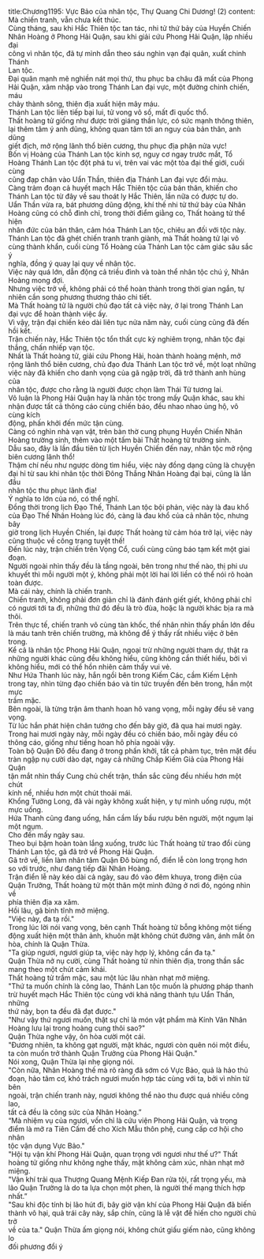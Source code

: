title:Chương1195: Vực Bảo của nhân tộc, Thự Quang Chi Dương! (2)
content:
Mà chiến tranh, vẫn chưa kết thúc.<br>Cùng tháng, sau khi Hắc Thiên tộc tan tác, nhi tử thứ bảy của Huyền Chiến<br>Nhân Hoàng ở Phong Hải Quận, sau khi giải cứu Phong Hải Quận, lập nhiều đại<br>công vì nhân tộc, đã tự mình dẫn theo sáu nghìn vạn đại quân, xuất chinh Thánh<br>Lan tộc.<br>Đại quân mạnh mẽ nghiền nát mọi thứ, thu phục ba châu đã mất của Phong<br>Hải Quận, xâm nhập vào trong Thánh Lan đại vực, một đường chinh chiến, máu<br>chảy thành sông, thiên địa xuất hiện mây máu.<br>Thánh Lan tộc liên tiếp bại lui, tử vong vô số, mất đi quốc thổ.<br>Thất hoàng tử giống như được trời giáng thần lực, có sức mạnh thông thiên,<br>lại thêm tâm ý anh dũng, không quan tâm tới an nguy của bản thân, anh dũng<br>giết địch, mở rộng lãnh thổ biên cương, thu phục địa phận nửa vực!<br>Bốn vị Hoàng của Thánh Lan tộc kinh sợ, nguy cơ ngay trước mắt, Tổ<br>Hoàng Thánh Lan tộc đột phá tu vi, trên vai vác một tòa đại thế giới, cuối cùng<br>cũng đạp chân vào Uẩn Thần, thiên địa Thánh Lan đại vực đổi màu.<br>Càng trảm đoạn cả huyết mạch Hắc Thiên tộc của bản thân, khiến cho<br>Thánh Lan tộc từ đây về sau thoát ly Hắc Thiên, lần nữa có được tự do.<br>Uẩn Thần vừa ra, bát phương dũng động, khí thế nhi tử thứ bảy của Nhân<br>Hoàng cũng có chỗ đình chỉ, trong thời điểm giằng co, Thất hoàng tử thể hiện<br>nhân đức của bản thân, cảm hóa Thánh Lan tộc, chiêu an đối với tộc này.<br>Thánh Lan tộc đã ghét chiến tranh tranh giành, mà Thất hoàng tử lại vô<br>cùng thành khẩn, cuối cùng Tổ Hoàng của Thánh Lan tộc cảm giác sâu sắc ý<br>nghĩa, đồng ý quay lại quy về nhân tộc.<br>Việc này quá lớn, dẫn động cả triều đình và toàn thể nhân tộc chú ý, Nhân<br>Hoàng mong đợi.<br>Nhưng việc trở về, không phải có thể hoàn thành trong thời gian ngắn, tự<br>nhiên cần song phương thương thảo chi tiết.<br>Mà Thất hoàng tử là người chủ đạo tất cả việc này, ở lại trong Thánh Lan<br>đại vực để hoàn thành việc ấy.<br>Vì vậy, trận đại chiến kéo dài liên tục nửa năm này, cuối cùng cũng đã đến<br>hồi kết.<br>Trận chiến này, Hắc Thiên tộc tổn thất cực kỳ nghiêm trọng, nhân tộc đại<br>thắng, chấn nhiếp vạn tộc.<br>Nhất là Thất hoàng tử, giải cứu Phong Hải, hoàn thành hoàng mệnh, mở<br>rộng lãnh thổ biên cương, chủ đạo đưa Thánh Lan tộc trở về, một loạt những<br>việc này đã khiến cho danh vọng của gã ngập trời, đã trở thành anh hùng của<br>nhân tộc, được cho rằng là người được chọn làm Thái Tử tương lai.<br>Vô luận là Phong Hải Quận hay là nhân tộc trong mấy Quận khác, sau khi<br>nhận được tất cả thông cáo cùng chiến báo, đều nhao nhao ủng hộ, vô cùng kích<br>động, phấn khởi đến mức tận cùng.<br>Càng có nghìn nhà vạn vật, trên bàn thờ cung phụng Huyền Chiến Nhân<br>Hoàng trường sinh, thêm vào một tấm bài Thất hoàng tử trường sinh.<br>Dẫu sao, đây là lần đầu tiên từ lịch Huyền Chiến đến nay, nhân tộc mở rộng<br>biên cương lãnh thổ!<br>Thậm chí nếu như ngược dòng tìm hiểu, việc này đồng dạng cũng là chuyện<br>đại hỉ từ sau khi nhân tộc thời Đông Thắng Nhân Hoàng đại bại, cũng là lần đầu<br>nhân tộc thu phục lãnh địa!<br>Ý nghĩa to lớn của nó, có thể nghĩ.<br>Đồng thời trong lịch Đạo Thế, Thánh Lan tộc bội phản, việc này là đau khổ<br>của Đạo Thế Nhân Hoàng lúc đó, càng là đau khổ của cả nhân tộc, nhưng bây<br>giờ trong lịch Huyền Chiến, lại được Thất hoàng tử cảm hóa trở lại, việc này<br>cũng thuộc về công trạng tuyệt thế!<br>Đến lúc này, trận chiến trên Vọng Cổ, cuối cùng cũng báo tạm kết một giai<br>đoạn.<br>Người ngoài nhìn thấy đều là tầng ngoài, bên trong như thế nào, thị phi ưu<br>khuyết thì mỗi người một ý, không phải một lời hai lời liền có thể nói rõ hoàn<br>toàn được.<br>Mà cái này, chính là chiến tranh.<br>Chiến tranh, không phải đơn giản chỉ là đánh đánh giết giết, không phải chỉ<br>có ngươi tới ta đi, những thứ đó đều là trò đùa, hoặc là người khác bịa ra mà<br>thôi.<br>Trên thực tế, chiến tranh vô cùng tàn khốc, thế nhân nhìn thấy phần lớn đều<br>là máu tanh trên chiến trường, mà không để ý thấy rất nhiều việc ở bên trong.<br>Kể cả là nhân tộc Phong Hải Quận, ngoại trừ những người tham dự, thật ra<br>những người khác cũng đều không hiểu, cũng không cần thiết hiểu, bởi vì<br>không hiểu, mới có thể hồn nhiên cảm thấy vui vẻ.<br>Như Hứa Thanh lúc này, hắn ngồi bên trong Kiếm Các, cầm Kiếm Lệnh<br>trong tay, nhìn từng đạo chiến báo và tin tức truyền đến bên trong, hắn một mực<br>trầm mặc.<br>Bên ngoài, là từng trận âm thanh hoan hô vang vọng, mỗi ngày đều sẽ vang<br>vọng.<br>Từ lúc hắn phát hiện chân tướng cho đến bây giờ, đã qua hai mươi ngày.<br>Trong hai mươi ngày này, mỗi ngày đều có chiến báo, mỗi ngày đều có<br>thông cáo, giống như tiếng hoan hô phía ngoài vậy.<br>Toàn bộ Quận Đô đều đang ở trong phấn khởi, tất cả phàm tục, trên mặt đều<br>tràn ngập nụ cười dào dạt, ngay cả những Chấp Kiếm Giả của Phong Hải Quận<br>tận mắt nhìn thấy Cung chủ chết trận, thần sắc cũng đều nhiều hơn một chút<br>kính nể, nhiều hơn một chút thoải mái.<br>Khổng Tường Long, đã vài ngày không xuất hiện, y tự mình uống rượu, một<br>mực uống.<br>Hứa Thanh cũng đang uống, hắn cầm lấy bầu rượu bên người, một ngụm lại<br>một ngụm.<br>Cho đến mấy ngày sau.<br>Theo bụi bặm hoàn toàn lắng xuống, trước lúc Thất hoàng tử trao đổi cùng<br>Thánh Lan tộc, gã đã trở về Phong Hải Quận.<br>Gã trở về, liền làm nhân tâm Quận Đô bùng nổ, điển lễ còn long trọng hơn<br>so với trước, như đang tiếp đãi Nhân Hoàng.<br>Trận điển lễ này kéo dài cả ngày, sau đó vào đêm khuya, trong điện của<br>Quận Trưởng, Thất hoàng tử một thân một mình đứng ở nơi đó, ngóng nhìn về<br>phía thiên địa xa xăm.<br>Hồi lâu, gã bình tĩnh mở miệng.<br>"Việc này, đa tạ rồi."<br>Trong lúc lời nói vang vọng, bên cạnh Thất hoàng tử bỗng không một tiếng<br>động xuất hiện một thân ảnh, khuôn mặt không chút đường vân, ánh mắt ôn<br>hòa, chính là Quận Thừa.<br>"Ta giúp ngươi, ngươi giúp ta, việc này hợp lý, không cần đa tạ."<br>Quận Thừa nở nụ cười, cùng Thất hoàng tử nhìn thiên địa, trong thần sắc<br>mang theo một chút cảm khái.<br>Thất hoàng tử trầm mặc, sau một lúc lâu nhàn nhạt mở miệng.<br>"Thứ ta muốn chính là công lao, Thánh Lan tộc muốn là phương pháp thanh<br>trừ huyết mạch Hắc Thiên tộc cùng với khả năng thành tựu Uẩn Thần, những<br>thứ này, bọn ta đều đã đạt được."<br>"Như vậy thứ ngươi muốn, thật sự chỉ là món vật phẩm mà Kính Vân Nhân<br>Hoàng lưu lại trong hoàng cung thôi sao?"<br>Quận Thừa nghe vậy, ôn hòa cười một cái.<br>"Đương nhiên, ta không gạt người, mặt khác, ngươi còn quên nói một điều,<br>ta còn muốn trở thành Quận Trưởng của Phong Hải Quận."<br>Nói xong, Quận Thừa lại nhẹ giọng nói.<br>"Còn nữa, Nhân Hoàng thế mà rõ ràng đã sớm có Vực Bảo, quả là hảo thủ<br>đoạn, hảo tâm cơ, khó trách ngươi muốn hợp tác cùng với ta, bởi vì nhìn từ bên<br>ngoài, trận chiến tranh này, ngươi không thể nào thu được quá nhiều công lao,<br>tất cả đều là công sức của Nhân Hoàng.”<br>“Mà nhiệm vụ của ngươi, vốn chỉ là cứu viện Phong Hải Quận, và trọng<br>điểm là mở ra Tiên Cấm để cho Xích Mẫu thôn phệ, cung cấp cơ hội cho nhân<br>tộc vận dụng Vực Bảo."<br>"Hội tụ vận khí Phong Hải Quận, quan trọng với ngươi như thế ư?" Thất<br>hoàng tử giống như không nghe thấy, mặt không cảm xúc, nhàn nhạt mở miệng.<br>"Vận khí trải qua Thượng Quang Mệnh Kiếp Đan rửa tội, rất trọng yếu, mà<br>lão Quận Trưởng là do ta lựa chọn một phen, là người thế mạng thích hợp<br>nhất.”<br>"Sau khi độc tính bị lão hút đi, bây giờ vận khí của Phong Hải Quận đã biến<br>thành vô hại, quả trái cây này, sắp chín, cũng là lễ vật để hiến cho người chủ trở<br>về của ta." Quận Thừa ấm giọng nói, không chút giấu giếm nào, cũng không lo<br>đối phương đổi ý